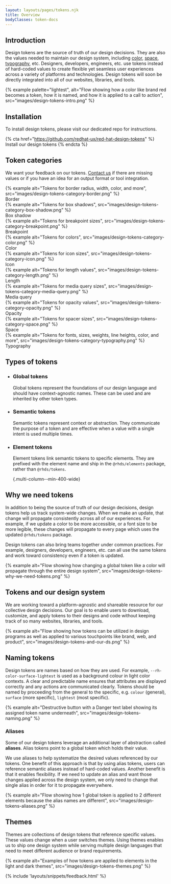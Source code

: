 ```yaml
---
layout: layouts/pages/tokens.njk
title: Overview
bodyClasses: token-docs
---
```


<style>
  ul.multi-column--min-400-wide {
    list-style-type: none;
    padding-inline: 0;
  }
  #token-categories-nav figure {
    margin: 0;
    display: flex;
    flex-direction: column;
    gap: var(--rh-space-lg);
  }
  #token-categories-nav figcaption {
    font-family: var(--rh-font-family-heading);
    font-size: var(--rh-font-size-heading-sm);
  }
</style>

## Introduction

Design tokens are the source of truth of our design decisions. They are
also the values needed to maintain our design system, including
[color][color], [space][space], [typography][typography], etc. Designers,
developers, engineers, etc. use tokens instead of hard-coded values to create
flexible yet seamless user experiences across a variety of platforms and
technologies. Design tokens will soon be directly integrated into all of our
websites, libraries, and tools.

{% example palette="lightest",
  alt="Flow showing how a color like brand red becomes a token, how it is named, and how it is applied to a call to action",
  src="images/design-tokens-intro.png" %}

## Installation

To install design tokens, please visit our dedicated repo for instructions.

{% cta href="https://github.com/redhat-ux/red-hat-design-tokens" %}
Install our design tokens
{% endcta %}

## Token categories

We want your feedback on our tokens. [Contact us][contact] if there are missing 
values or if you have an idea for an output format or tool integration.

<nav id="token-categories-nav" class="multi-column--min-400-wide">
  <figure>
    {% example
      alt="Tokens for border radius, width, color, and more",
      src="images/design-tokens-category-border.png" %}
    <figcaption>Border</figcaption>
  </figure>
  <figure>
    {% example
      alt="Tokens for box shadows",
      src="images/design-tokens-category-box-shadow.png" %}
    <figcaption>Box shadow</figcaption>
  </figure>
  <figure>
    {% example
      alt="Tokens for breakpoint sizes",
      src="images/design-tokens-category-breakpoint.png" %}
    <figcaption>Breakpoint</figcaption>
  </figure>
  <figure>
    {% example
      alt="Tokens for colors",
      src="images/design-tokens-category-color.png" %}
    <figcaption>Color</figcaption>
  </figure>
  <figure>
    {% example
      alt="Tokens for icon sizes",
      src="images/design-tokens-category-icon.png" %}
    <figcaption>Icon</figcaption>
  </figure>
  <figure>
    {% example
      alt="Tokens for length values",
      src="images/design-tokens-category-length.png" %}
    <figcaption>Length</figcaption>
  </figure>
  <figure>
    {% example
      alt="Tokens for media query sizes",
      src="images/design-tokens-category-media-query.png" %}
    <figcaption>Media query</figcaption>
  </figure>
  <figure>
    {% example
      alt="Tokens for opacity values",
      src="images/design-tokens-category-opacity.png" %}
    <figcaption>Opacity</figcaption>
  </figure>
  <figure>
    {% example
      alt="Tokens for spacer sizes",
      src="images/design-tokens-category-space.png" %}
    <figcaption>Space</figcaption>
  </figure>
  <figure>
    {% example
      alt="Tokens for fonts, sizes, weights, line heights, color, and more",
      src="images/design-tokens-category-typography.png" %}
    <figcaption>Typography</figcaption>
  </figure>
</nav>


## Types of tokens

- ### Global tokens
  Global tokens represent the foundations of our design language and should
  have context-agnostic names. These can be used and are inherited by other
  token types.

  <rh-code-block>
    <script type="text/css">--rh-brand-red-500</script>
  </rh-code-block>

- ### Semantic tokens
  Semantic tokens represent context or abstraction. They communicate the purpose
  of a token and are effective when a value with a single intent is used
  multiple times.

  <rh-code-block>
    <script type="text/css">--rh-color-surface-lightest</script>
  </rh-code-block>

- ### Element tokens
  Element tokens link semantic tokens to specific elements. They are
  prefixed with the element name and ship in the `@rhds/elements` package,
  rather than `@rhds/tokens`.

  <rh-code-block>
    <script type="text/css">--rh-cta-color-primary</script>
  </rh-code-block>

  {.multi-column--min-400-wide}

## Why we need tokens

In addition to being the source of truth of our design decisions, design tokens
help us track system-wide changes. When we make an update, that change will
propagate consistently across all of our experiences. For example, if we update
a color to be more accessible, or a font size to be more legible, these changes
will propagate to every page which uses the updated `@rhds/tokens` package.

Design tokens can also bring teams together under common practices. For example,
designers, developers, engineers, etc. can all use the same tokens and work 
toward consistency even if a token is updated.

{% example
  alt="Flow showing how changing a global token like a color will propagate through the entire design system",
  src="images/design-tokens-why-we-need-tokens.png" %}

## Tokens and our design system

We are working toward a platform-agnostic and shareable resource for our
collective design decisions. Our goal is to enable users to download, customize,
and apply tokens to their designs and code without keeping track of so many 
websites, libraries, and tools.

{% example
  alt="Flow showing how tokens can be utilized in design programs as well as applied to various touchpoints like brand, web, and product",
  src="images/design-tokens-and-our-ds.png" %}

## Naming tokens

Design tokens are names based on how they are used. For example,
`--rh-color-surface-lightest` is used as a background colour in light color
contexts. A clear and predictable name ensures that attributes are displayed
correctly and any actions are communicated clearly. Tokens should be named by
proceeding from the general to the specific, e.g. `colour` (general), `surface`
(more specific), `lightest` (most specific).

{% example
  alt="Destructive button with a Danger text label showing its assigned token name underneath",
  src="images/design-tokens-naming.png" %}

### Aliases

Some of our design tokens leverage an additional layer of abstraction called 
**aliases**. Alias tokens point to a global token which holds their value.

We use aliases to help systematize the desired values referenced by our tokens. 
One benefit of this approach is that by using alias tokens, users can reference 
semantic aliases instead of hard-coded values. Another benefit is that it 
enables flexibility. If we need to update an alias and want those changes 
applied across the design system, we only need to change that single alias in 
order for it to propagate everywhere.

{% example
  alt="Flow showing how 1 global token is applied to 2 different elements because the alias names are different",
  src="images/design-tokens-aliases.png" %}

## Themes

Themes are collections of design tokens that reference specific values. These 
values change when a user switches themes. Using themes enables us to ship one 
design system while serving multiple design languages that need to meet 
different audience or brand requirements.

{% example
  alt="Examples of how tokens are applied to elements in the light and dark themes",
  src="images/design-tokens-themes.png" %}

[color]: /tokens/color/
[space]: /tokens/space/
[typography]: /tokens/typography/
[contact]: mailto:design-system@redhat.com

{% include 'layouts/snippets/feedback.html' %}
